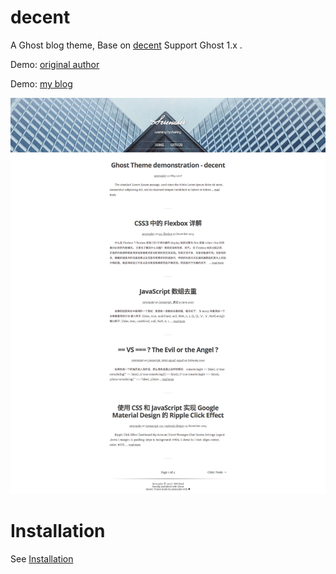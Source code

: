 # decent

A Ghost blog theme, Base on [decent](https://github.com/serenader2014/decent) Support Ghost 1.x . 

Demo: [original author](https://blog.serenader.me)

Demo: [my blog](http://lyinlong.me/)

![screenshot](screenshot/homepage.jpg)

# Installation
See [Installation](https://github.com/serenader2014/decent)